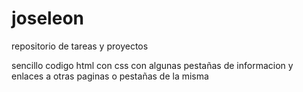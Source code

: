 # joseleon
repositorio de tareas y proyectos

sencillo codigo html con css con algunas pestañas de informacion y enlaces a otras paginas o pestañas de la misma   

